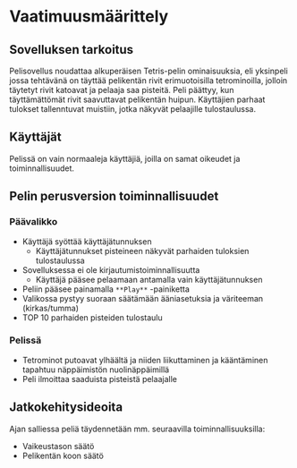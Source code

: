 # Vaatimuusmäärittely
## Sovelluksen tarkoitus
Pelisovellus noudattaa alkuperäisen Tetris-pelin ominaisuuksia, eli yksinpeli jossa tehtävänä on täyttää pelikentän rivit erimuotoisilla tetrominoilla, jolloin täytetyt rivit katoavat ja pelaaja saa pisteitä. Peli päättyy, kun täyttämättömät rivit saavuttavat pelikentän huipun. Käyttäjien parhaat tulokset tallenntuvat muistiin, jotka näkyvät pelaajille tulostaulussa.

## Käyttäjät
Pelissä on vain normaaleja käyttäjiä, joilla on samat oikeudet ja toiminnallisuudet.

## Pelin perusversion toiminnallisuudet

### Päävalikko
- Käyttäjä syöttää käyttäjätunnuksen
    - Käyttäjätunnukset pisteineen näkyvät parhaiden tuloksien tulostaulussa
- Sovelluksessa ei ole kirjautumistoiminnallisuutta
    - Käyttäjä pääsee pelaamaan antamalla vain käyttäjätunnuksen
- Peliin pääsee painamalla `**Play**` -painiketta
- Valikossa pystyy suoraan säätämään ääniasetuksia ja väriteeman (kirkas/tumma)
- TOP 10 parhaiden pisteiden tulostaulu

### Pelissä
- Tetrominot putoavat ylhäältä ja niiden liikuttaminen ja kääntäminen tapahtuu näppäimistön nuolinäppäimillä
- Peli ilmoittaa saaduista pisteistä pelaajalle

## Jatkokehitysideoita
Ajan salliessa peliä täydennetään mm. seuraavilla toiminnallisuuksilla:

- Vaikeustason säätö
- Pelikentän koon säätö



